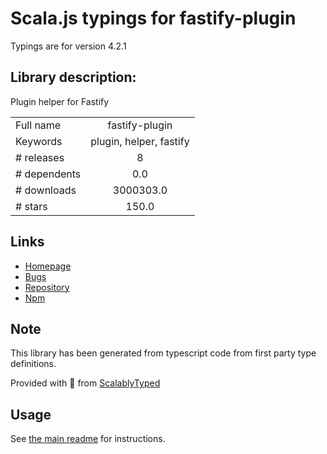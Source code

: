 
# Scala.js typings for fastify-plugin

Typings are for version 4.2.1

## Library description:
Plugin helper for Fastify

|                    |                 |
| ------------------ | :-------------: |
| Full name          | fastify-plugin |
| Keywords           | plugin, helper, fastify |
| # releases         | 8 |
| # dependents       | 0.0 |
| # downloads        | 3000303.0 |
| # stars            | 150.0 |

## Links
- [Homepage](https://github.com/fastify/fastify-plugin#readme)
- [Bugs](https://github.com/fastify/fastify-plugin/issues)
- [Repository](https://github.com/fastify/fastify-plugin)
- [Npm](https://www.npmjs.com/package/fastify-plugin)
    


## Note
This library has been generated from typescript code from first party type definitions.

Provided with :purple_heart: from [ScalablyTyped](https://github.com/oyvindberg/ScalablyTyped)

## Usage
See [the main readme](../../readme.md) for instructions.


